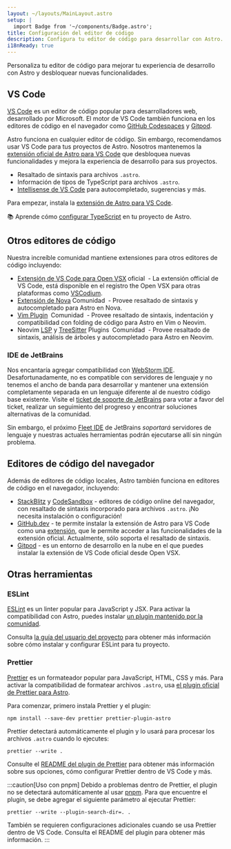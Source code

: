 ```yaml
---
layout: ~/layouts/MainLayout.astro
setup: |
  import Badge from '~/components/Badge.astro';
title: Configuración del editor de código
description: Configura tu editor de código para desarrollar con Astro.
i18nReady: true
---
```


Personaliza tu editor de código para mejorar tu experiencia de desarrollo con Astro y desbloquear nuevas funcionalidades.

## VS Code

[VS Code](https://code.visualstudio.com/) es un editor de código popular para desarrolladores web, desarrollado por Microsoft. El motor de VS Code también funciona en los editores de código en el navegador como [GitHub Codespaces](https://github.com/features/codespaces) y [Gitpod](https://gitpod.io/).

Astro funciona en cualquier editor de código. Sin embargo, recomendamos usar VS Code para tus proyectos de Astro. Nosotros mantenemos la [extensión oficial de Astro para VS Code](https://marketplace.visualstudio.com/items?itemName=astro-build.astro-vscode) que desbloquea nuevas funcionalidades y mejora la experiencia de desarrollo para sus proyectos.

- Resaltado de sintaxis para archivos `.astro`.
- Información de tipos de TypeScript para archivos `.astro`.
- [Intellisense de VS Code](https://code.visualstudio.com/docs/editor/intellisense) para autocompletado, sugerencias y más.

Para empezar, instala la [extensión de Astro para VS Code](https://marketplace.visualstudio.com/items?itemName=astro-build.astro-vscode).

📚 Aprende cómo [configurar TypeScript](/es/guides/typescript/) en tu proyecto de Astro.

## Otros editores de código

Nuestra increíble comunidad mantiene extensiones para otros editores de código incluyendo:

- [Extensión de VS Code para Open VSX](https://open-vsx.org/extension/astro-build/astro-vscode)<span style="margin: 0.25em;"><Badge variant="accent">oficial</Badge></span> - La extensión official de VS Code, está disponible en el registro the Open VSX para otras plataformas como [VSCodium](https://vscodium.com/).
- [Extensión de Nova](https://extensions.panic.com/extensions/sciencefidelity/sciencefidelity.astro/)<span style="margin: 0.25em;"><Badge variant="neutral">Comunidad</Badge></span> - Provee resaltado de sintaxis y autocompletado para Astro en Nova.
- [Vim Plugin](https://github.com/wuelnerdotexe/vim-astro) <span style="margin: 0.25em;"><Badge variant="neutral">Comunidad</Badge></span> - Provee resaltado de sintaxis, indentación y compatibilidad con folding de código para Astro en Vim o Neovim.
- Neovim [LSP](https://github.com/neovim/nvim-lspconfig/blob/master/doc/server_configurations.md#astro) y [TreeSitter](https://github.com/virchau13/tree-sitter-astro) Plugins <span style="margin: 0.25em;"><Badge variant="neutral">Comunidad</Badge></span> - Provee resaltado de sintaxis, análisis de árboles y autocompletado para Astro en Neovim.

### IDE de JetBrains

Nos encantaría agregar compatibilidad con [WebStorm IDE](https://www.jetbrains.com/webstorm/). Desafortunadamente, no es compatible con servidores de lenguaje y no tenemos el ancho de banda para desarrollar y mantener una extensión completamente separada en un lenguaje diferente al de nuestro código base existente. Visite el [ticket de soporte de JetBrains](https://youtrack.jetbrains.com/issue/WEB-52015/Astro-Language-Support) para votar a favor del ticket, realizar un seguimiento del progreso y encontrar soluciones alternativas de la comunidad.

Sin embargo, el próximo [Fleet IDE](https://www.jetbrains.com/fleet/) de JetBrains _soportará_ servidores de lenguaje y nuestras actuales herramientas podrán ejecutarse allí sin ningún problema.

## Editores de código del navegador

Además de editores de código locales, Astro también funciona en editores de código en el navegador, incluyendo:

- [StackBlitz](https://stackblitz.com/) y [CodeSandbox](https://codesandbox.io) - editores de código online del navegador, con resaltado de sintaxis incorporado para archivos `.astro`. ¡No necesita instalación o configuración!
- [GitHub.dev](https://github.dev/) - te permite instalar la extensión de Astro para VS Code como una [extensión](https://code.visualstudio.com/api/extension-guides/web-extensions), que le permite acceder a las funcionalidades de la extensión oficial. Actualmente, sólo soporta el resaltado de sintaxis.
- [Gitpod](https://gitpod.io/) - es un entorno de desarrollo en la nube en el que puedes instalar la extensión de VS Code oficial desde Open VSX.

## Otras herramientas

### ESLint

[ESLint](https://eslint.org/) es un linter popular para JavaScript y JSX. Para activar la compatibilidad con Astro, puedes instalar [un plugin mantenido por la comunidad](https://github.com/ota-meshi/eslint-plugin-astro).

Consulta [la guía del usuario del proyecto](https://ota-meshi.github.io/eslint-plugin-astro/user-guide/) para obtener más información sobre cómo instalar y configurar ESLint para tu proyecto.

### Prettier

[Prettier](https://prettier.io/) es un formateador popular para JavaScript, HTML, CSS y más. Para activar la compatibilidad de formatear archivos `.astro`, usa [el plugin oficial de Prettier para Astro](https://github.com/withastro/prettier-plugin-astro).

Para comenzar, primero instala Prettier y el plugin:

```shell
npm install --save-dev prettier prettier-plugin-astro
```

Prettier detectará automáticamente el plugin y lo usará para procesar los archivos `.astro` cuando lo ejecutes:

```shell
prettier --write .
```

Consulte el [README del plugin de Prettier](https://github.com/withastro/prettier-plugin-astro/blob/main/README.md) para obtener más información sobre sus opciones, cómo configurar Prettier dentro de VS Code y más.

:::caution[Uso con pnpm]
Debido a problemas dentro de Prettier, el plugin no se detectará automáticamente al usar [pnpm](https://pnpm.io/). Para que encuentre el plugin, se debe agregar el siguiente parámetro al ejecutar Prettier:

```shell
prettier --write --plugin-search-dir=. .
```

También se requieren configuraciones adicionales cuando se usa Prettier dentro de VS Code. Consulta el README del plugin para obtener más información.
:::
